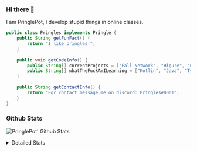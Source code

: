 ### Hi there 👋

I am PringlePot, I develop stupid things in online classes. 

```java
public class Pringles implements Pringle {
    public String getFunFact() {
        return "I like pringles!";
    }
    
    public void getCodeInfo() {
        public String[] currentProjects = ["Fall Network", "Higure", "Lunar Fork"];
        public String[] whatTheFuckAmILearning = ["Kotlin", "Java", "Typescript", "NextJS"];
    }
    
    public String getContactInfo() {
        return "For contact message me on discord: Pringles#0001";
    }
}
```

### Github Stats
![PringlePot' Github Stats](https://github-readme-stats.vercel.app/api?username=PringlePot&show_icons=true&theme=dark)

<details>
  <summary>Detailed Stats</summary>
    
<!--START_SECTION:waka-->
![Lines of code](https://img.shields.io/badge/From%20Hello%20World%20I%27ve%20Written-3567%20lines%20of%20code-blue)

**🐱 My Github Data** 

> 🏆 90 Contributions in the Year 2021
 > 
> 📦 72.7 kB Used in Github's Storage 
 > 
> 💼 Opted to Hire
 > 
> 📜 2 Public Repositories 
 > 
> 🔑 3 Private Repositories  
 > 
**I'm a Night 🦉** 

```text
🌞 Morning    6 commits      ███░░░░░░░░░░░░░░░░░░░░░░   14.63% 
🌆 Daytime    13 commits     ████████░░░░░░░░░░░░░░░░░   31.71% 
🌃 Evening    22 commits     █████████████░░░░░░░░░░░░   53.66% 
🌙 Night      0 commits      ░░░░░░░░░░░░░░░░░░░░░░░░░   0.0%

```
📅 **I'm Most Productive on Wednesday** 

```text
Monday       4 commits      ██░░░░░░░░░░░░░░░░░░░░░░░   9.76% 
Tuesday      1 commits      ░░░░░░░░░░░░░░░░░░░░░░░░░   2.44% 
Wednesday    11 commits     ██████░░░░░░░░░░░░░░░░░░░   26.83% 
Thursday     7 commits      ████░░░░░░░░░░░░░░░░░░░░░   17.07% 
Friday       7 commits      ████░░░░░░░░░░░░░░░░░░░░░   17.07% 
Saturday     2 commits      █░░░░░░░░░░░░░░░░░░░░░░░░   4.88% 
Sunday       9 commits      █████░░░░░░░░░░░░░░░░░░░░   21.95%

```


📊 **This Week I Spent My Time On** 

```text
💬 Programming Languages: 
Kotlin                   16 hrs 7 mins       ██████████████░░░░░░░░░░░   58.08% 
Java                     9 hrs 43 mins       ████████░░░░░░░░░░░░░░░░░   35.03% 
XML                      1 hr 45 mins        █░░░░░░░░░░░░░░░░░░░░░░░░   6.31% 
YAML                     5 mins              ░░░░░░░░░░░░░░░░░░░░░░░░░   0.35% 
Other                    2 mins              ░░░░░░░░░░░░░░░░░░░░░░░░░   0.13%

🔥 Editors: 
IntelliJ                 27 hrs 43 mins      █████████████████████████   99.91% 
Sublime Text             1 min               ░░░░░░░░░░░░░░░░░░░░░░░░░   0.09%

```

**I Mostly Code in Java** 

```text
Java                     2 repos             ████████████████░░░░░░░░░   66.67% 
Kotlin                   1 repo              ████████░░░░░░░░░░░░░░░░░   33.33%

```



<!--END_SECTION:waka-->
</details>
